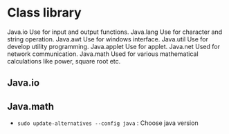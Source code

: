 
# Class library

Java.io 	Use for input and output functions.
Java.lang 	Use for character and string operation.
Java.awt 	Use for windows interface.
Java.util 	Use for develop utility programming.
Java.applet 	Use for applet.
Java.net 	Used for network communication.
Java.math 	Used for various mathematical calculations like power, square root etc.

## Java.io


## Java.math


* `sudo update-alternatives --config java` : Choose java version
